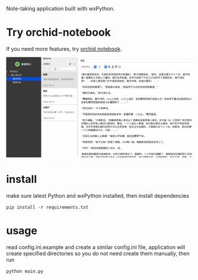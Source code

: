 Note-taking application built with wxPython.

# Try orchid-notebook
If you need more features, try [orchid notebook](https://github.com/fzdp/orchid-notebook).

![search keyword](https://github.com/fzdp/wxpython-note/blob/master/assets/demo/search.gif?raw=true)

# install
make sure latest Python and wxPython installed, then install dependencies
```
pip install -r requirements.txt
```

# usage
read config.ini.example and create a similar config.ini file, application will create specified directories so
 you do not need create them manually, then run
```
python main.py
```

